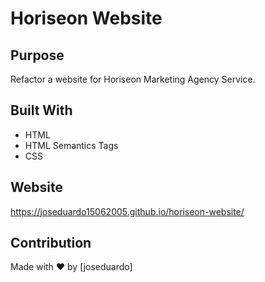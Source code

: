 # Horiseon Website

## Purpose

Refactor a website for Horiseon Marketing Agency Service.

## Built With

- HTML
- HTML Semantics Tags
- CSS

## Website

https://joseduardo15062005.github.io/horiseon-website/

## Contribution

Made with ❤️ by [joseduardo]

